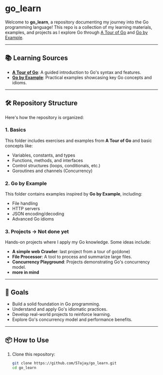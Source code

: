 # go_learn

Welcome to **go_learn**, a repository documenting my journey into the Go programming language! This repo is a collection of my learning materials, examples, and projects as I explore Go through [A Tour of Go](https://tour.golang.org/) and [Go by Example](https://gobyexample.com/).

---

## 📚 Learning Sources
- [**A Tour of Go**](https://tour.golang.org/): A guided introduction to Go's syntax and features.
- [**Go by Example**](https://gobyexample.com/): Practical examples showcasing key Go concepts and idioms.

---

## 🛠️ Repository Structure
Here's how the repository is organized:

### 1. **Basics**
This folder includes exercises and examples from **A Tour of Go** and basic concepts like:
- Variables, constants, and types
- Functions, methods, and interfaces
- Control structures (loops, conditionals, etc.)
- Goroutines and channels (Concurrency)

### 2. **Go by Example**
This folder contains examples inspired by **Go by Example**, including:
- File handling
- HTTP servers
- JSON encoding/decoding
- Advanced Go idioms

### 3. **Projects** -> Not done yet
Hands-on projects where I apply my Go knowledge. Some ideas include:
- **A simple web Crawler**: last project from a tour of go(done)
- **File Processor**: A tool to process and summarize large files.
- **Concurrency Playground**: Projects demonstrating Go's concurrency model.
- **more in mind**
---

## 🚀 Goals
- Build a solid foundation in Go programming.
- Understand and apply Go's idiomatic practices.
- Develop real-world projects to reinforce learning.
- Explore Go's concurrency model and performance benefits.

---

## 📦 How to Use
1. Clone this repository:
   ```bash
   git clone https://github.com/57ajay/go_learn.git
   cd go_learn
